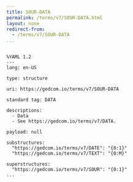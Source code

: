 ```yaml
---
title: SOUR-DATA
permalink: /terms/v7/SOUR-DATA.html
layout: none
redirect-from:
  - /terms/v7/SOUR-DATA
...
```


```

%YAML 1.2
---
lang: en-US

type: structure

uri: https://gedcom.io/terms/v7/SOUR-DATA

standard tag: DATA

descriptions:
  - Data
  - See https://gedcom.io/terms/v7/DATA.

payload: null

substructures:
  "https://gedcom.io/terms/v7/DATE": "{0:1}"
  "https://gedcom.io/terms/v7/TEXT": "{0:M}"

superstructures:
  "https://gedcom.io/terms/v7/SOUR": "{0:1}"
...

```
